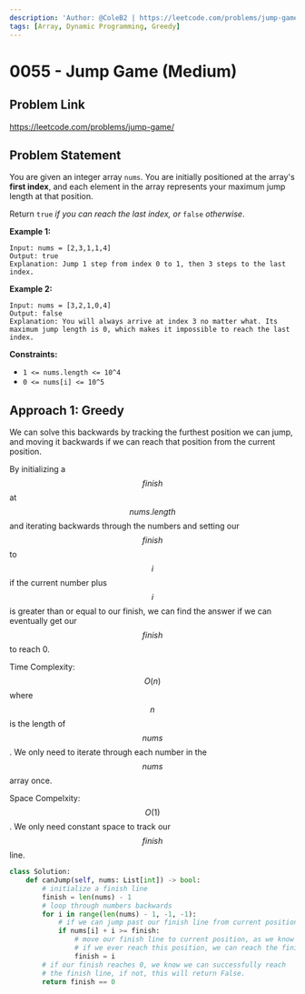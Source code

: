 ```yaml
---
description: 'Author: @ColeB2 | https://leetcode.com/problems/jump-game/'
tags: [Array, Dynamic Programming, Greedy]
---
```


# 0055 - Jump Game (Medium)

## Problem Link

https://leetcode.com/problems/jump-game/

## Problem Statement

You are given an integer array `nums`. You are initially positioned at the array's **first index**, and each element in the array represents your maximum jump length at that position.

Return `true` _if you can reach the last index, or_ `false` _otherwise_.

**Example 1:**

```
Input: nums = [2,3,1,1,4]
Output: true
Explanation: Jump 1 step from index 0 to 1, then 3 steps to the last index.
```

**Example 2:**

```
Input: nums = [3,2,1,0,4]
Output: false
Explanation: You will always arrive at index 3 no matter what. Its maximum jump length is 0, which makes it impossible to reach the last index.
```

**Constraints:**

- `1 <= nums.length <= 10^4`
- `0 <= nums[i] <= 10^5`

## Approach 1: Greedy

We can solve this backwards by tracking the furthest position we can jump, and moving it backwards if we can reach that position from the current position.

By initializing a $$finish$$ at $$nums.length$$ and iterating backwards through the numbers and setting our $$finish$$ to $$i$$ if the current number plus $$i$$ is greater than or equal to our finish, we can find the answer if we can eventually get our $$finish$$ to reach 0.

Time Complexity: $$O(n)$$ where $$n$$ is the length of $$nums$$. We only need to iterate through each number in the $$nums$$ array once.

Space Compelxity: $$O(1)$$. We only need constant space to track our $$finish$$ line.

<Tabs>
<TabItem value="python" label="Python">
<SolutionAuthor name="@ColeB2"/>

```py
class Solution:
    def canJump(self, nums: List[int]) -> bool:
        # initialize a finish line
        finish = len(nums) - 1
        # loop through numbers backwards
        for i in range(len(nums) - 1, -1, -1):
            # if we can jump past our finish line from current position:
            if nums[i] + i >= finish:
                # move our finish line to current position, as we know
                # if we ever reach this position, we can reach the finish
                finish = i
        # if our finish reaches 0, we know we can successfully reach
        # the finish line, if not, this will return False.
        return finish == 0
```

</TabItem>
</Tabs>
